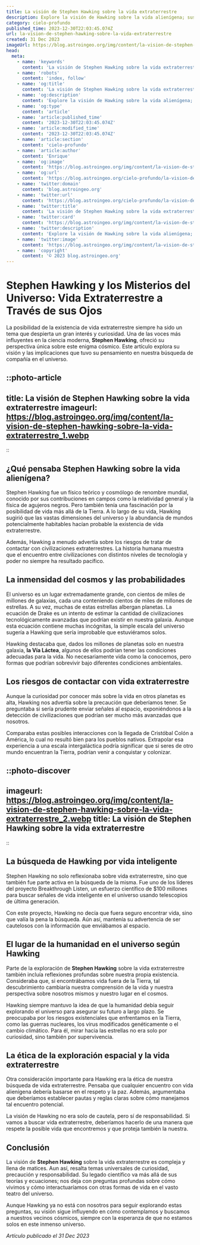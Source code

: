 ```yaml
---
title: La visión de Stephen Hawking sobre la vida extraterrestre
description: Explore la visión de Hawking sobre la vida alienígena; sus teorías, advertencias y el impacto en la humanidad. Descubra el cosmos con ojos de genio.
category: cielo-profundo
published_time: 2023-12-30T22:03:45.074Z
url: la-vision-de-stephen-hawking-sobre-la-vida-extraterrestre
created: 31 Dec 2023
imageUrl: https://blog.astroingeo.org/img/content/la-vision-de-stephen-hawking-sobre-la-vida-extraterrestre_1.webp
head:
  meta:
    - name: 'keywords'
      content: 'La visión de Stephen Hawking sobre la vida extraterrestre'
    - name: 'robots'
      content: 'index, follow'
    - name: 'og:title'
      content: 'La visión de Stephen Hawking sobre la vida extraterrestre'
    - name: 'og:description'
      content: 'Explore la visión de Hawking sobre la vida alienígena; sus teorías, advertencias y el impacto en la humanidad. Descubra el cosmos con ojos de genio.'
    - name: 'og:type'
      content: 'article'
    - name: 'article:published_time'
      content: '2023-12-30T22:03:45.074Z'
    - name: 'article:modified_time'
      content: '2023-12-30T22:03:45.074Z'
    - name: 'article:section'
      content: 'cielo-profundo'
    - name: 'article:author'
      content: 'Enrique'
    - name: 'og:image'
      content: 'https://blog.astroingeo.org/img/content/la-vision-de-stephen-hawking-sobre-la-vida-extraterrestre_1.webp'
    - name: 'og:url'
      content: 'https://blog.astroingeo.org/cielo-profundo/la-vision-de-stephen-hawking-sobre-la-vida-extraterrestre'
    - name: 'twitter:domain'
      content: 'blog.astroingeo.org'
    - name: 'twitter:url'
      content: 'https://blog.astroingeo.org/cielo-profundo/la-vision-de-stephen-hawking-sobre-la-vida-extraterrestre'
    - name: 'twitter:title'
      content: 'La visión de Stephen Hawking sobre la vida extraterrestre'
    - name: 'twitter:card'
      content: 'https://blog.astroingeo.org/img/content/la-vision-de-stephen-hawking-sobre-la-vida-extraterrestre_1.webp'
    - name: 'twitter:description'
      content: 'Explore la visión de Hawking sobre la vida alienígena; sus teorías, advertencias y el impacto en la humanidad. Descubra el cosmos con ojos de genio.'
    - name: 'twitter:image'
      content: 'https://blog.astroingeo.org/img/content/la-vision-de-stephen-hawking-sobre-la-vida-extraterrestre_1.webp'
    - name: 'copyright'
      content: '© 2023 blog.astroingeo.org'
---
```

# **Stephen Hawking y los Misterios del Universo: Vida Extraterrestre a Través de sus Ojos**

La posibilidad de la existencia de vida extraterrestre siempre ha sido un tema que despierta un gran interés y curiosidad. Una de las voces más influyentes en la ciencia moderna, **Stephen Hawking**, ofreció su perspectiva única sobre este enigma cósmico. Este artículo explora su visión y las implicaciones que tuvo su pensamiento en nuestra búsqueda de compañía en el universo.

::photo-article
---
title: La visión de Stephen Hawking sobre la vida extraterrestre
imageurl: https://blog.astroingeo.org/img/content/la-vision-de-stephen-hawking-sobre-la-vida-extraterrestre_1.webp
---
::

## **¿Qué pensaba Stephen Hawking sobre la vida alienígena?**

Stephen Hawking fue un físico teórico y cosmólogo de renombre mundial, conocido por sus contribuciones en campos como la relatividad general y la física de agujeros negros. Pero también tenía una fascinación por la posibilidad de vida más allá de la Tierra. A lo largo de su vida, Hawking sugirió que las vastas dimensiones del universo y la abundancia de mundos potencialmente habitables hacían probable la existencia de vida extraterrestre.

Además, Hawking a menudo advertía sobre los riesgos de tratar de contactar con civilizaciones extraterrestres. La historia humana muestra que el encuentro entre civilizaciones con distintos niveles de tecnología y poder no siempre ha resultado pacífico.

## **La inmensidad del cosmos y las probabilidades**

El universo es un lugar extremadamente grande, con cientos de miles de millones de galaxias, cada una conteniendo cientos de miles de millones de estrellas. A su vez, muchas de estas estrellas albergan planetas. La ecuación de Drake es un intento de estimar la cantidad de civilizaciones tecnológicamente avanzadas que podrían existir en nuestra galaxia. Aunque esta ecuación contiene muchas incógnitas, la simple escala del universo sugería a Hawking que sería improbable que estuviéramos solos.

Hawking destacaba que, dados los millones de planetas solo en nuestra galaxia, **la Vía Láctea**, algunos de ellos podrían tener las condiciones adecuadas para la vida. No necesariamente vida como la conocemos, pero formas que podrían sobrevivir bajo diferentes condiciones ambientales.

## **Los riesgos de contactar con vida extraterrestre**

Aunque la curiosidad por conocer más sobre la vida en otros planetas es alta, Hawking nos advertía sobre la precaución que deberíamos tener. Se preguntaba si sería prudente enviar señales al espacio, exponiéndonos a la detección de civilizaciones que podrían ser mucho más avanzadas que nosotros.

Comparaba estas posibles interacciones con la llegada de Cristóbal Colón a América, lo cual no resultó bien para los pueblos nativos. Extrapolar esa experiencia a una escala intergaláctica podría significar que si seres de otro mundo encuentran la Tierra, podrían venir a conquistar y colonizar.


::photo-discover
---
imageurl: https://blog.astroingeo.org/img/content/la-vision-de-stephen-hawking-sobre-la-vida-extraterrestre_2.webp
title: La visión de Stephen Hawking sobre la vida extraterrestre
---
::

## **La búsqueda de Hawking por vida inteligente**

Stephen Hawking no solo reflexionaba sobre vida extraterrestre, sino que también fue parte activa en la búsqueda de la misma. Fue uno de los líderes del proyecto Breakthrough Listen, un esfuerzo científico de $100 millones para buscar señales de vida inteligente en el universo usando telescopios de última generación.

Con este proyecto, Hawking no decía que fuera seguro encontrar vida, sino que valía la pena la búsqueda. Aún así, mantenía su advertencia de ser cautelosos con la información que enviábamos al espacio.

## **El lugar de la humanidad en el universo según Hawking**

Parte de la exploración de **Stephen Hawking** sobre la vida extraterrestre también incluía reflexiones profundas sobre nuestra propia existencia. Consideraba que, si encontrábamos vida fuera de la Tierra, tal descubrimiento cambiaría nuestra comprensión de la vida y nuestra perspectiva sobre nosotros mismos y nuestro lugar en el cosmos.

Hawking siempre mantuvo la idea de que la humanidad debía seguir explorando el universo para asegurar su futuro a largo plazo. Se preocupaba por los riesgos existenciales que enfrentamos en la Tierra, como las guerras nucleares, los virus modificados genéticamente o el cambio climático. Para él, mirar hacia las estrellas no era solo por curiosidad, sino también por supervivencia.

## **La ética de la exploración espacial y la vida extraterrestre**

Otra consideración importante para Hawking era la ética de nuestra búsqueda de vida extraterrestre. Pensaba que cualquier encuentro con vida alienígena debería basarse en el respeto y la paz. Además, argumentaba que deberíamos establecer pautas y reglas claras sobre cómo manejamos tal encuentro potencial.

La visión de Hawking no era solo de cautela, pero sí de responsabilidad. Si vamos a buscar vida extraterrestre, deberíamos hacerlo de una manera que respete la posible vida que encontremos y que proteja también la nuestra.

## **Conclusión**

La visión de **Stephen Hawking** sobre la vida extraterrestre es compleja y llena de matices. Aun así, resalta temas universales de curiosidad, precaución y responsabilidad. Su legado científico va más allá de sus teorías y ecuaciones; nos deja con preguntas profundas sobre cómo vivimos y cómo interactuaríamos con otras formas de vida en el vasto teatro del universo.

Aunque Hawking ya no está con nosotros para seguir explorando estas preguntas, su visión sigue influyendo en cómo contemplamos y buscamos a nuestros vecinos cósmicos, siempre con la esperanza de que no estamos solos en este inmenso universo.

_Artículo publicado el 31 Dec 2023_